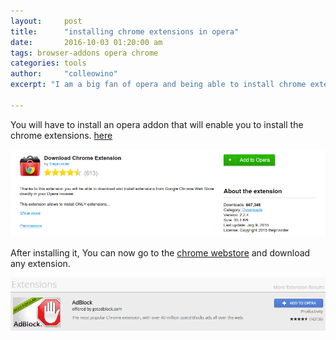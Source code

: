 ```yaml
---
layout:     post
title:      "installing chrome extensions in opera"
date:       2016-10-03 01:20:00 am
tags: browser-addons opera chrome 
categories: tools
author:     "colleowino"
excerpt: "I am a big fan of opera and being able to install chrome extensions only makes the deal sweeter"

---
```

You will have to install an opera addon that will enable you to install the chrome extensions. [here](https://addons.opera.com/en/extensions/details/download-chrome-extension-9/?display=en)

![opera addon](/img/chrome-opera.png "just click on the big green button ")

After installing it, You can now go to the [chrome webstore](https://chrome.google.com/webstore) and download any extension.

![opera activated](/img/opera-activated.png "the button on the chrome webstore changes ")


